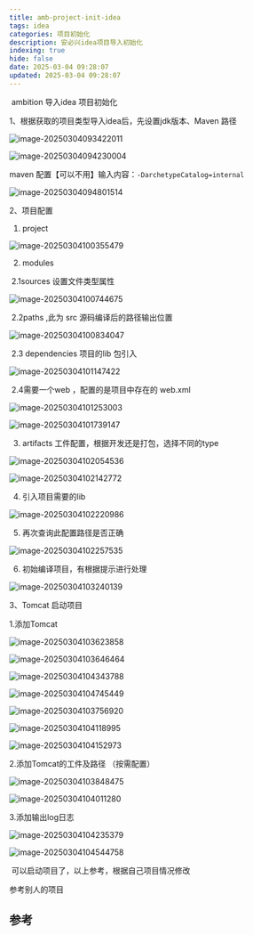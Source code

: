 ```yaml
---
title: amb-project-init-idea
tags: idea
categories: 项目初始化
description: 安必兴idea项目导入初始化
indexing: true
hide: false
date: 2025-03-04 09:28:07
updated: 2025-03-04 09:28:07
---
```


​	ambition 导入idea 项目初始化

1、根据获取的项目类型导入idea后，先设置jdk版本、Maven 路径

![image-20250304093422011](../amb-project-init-idea/image-20250304093422011.png)

![image-20250304094230004](../amb-project-init-idea/image-20250304094230004.png)

 maven 配置【可以不用】输入内容：`-DarchetypeCatalog=internal`

![image-20250304094801514](../amb-project-init-idea/image-20250304094801514.png)



2、项目配置

1. project

![image-20250304100355479](../amb-project-init-idea/image-20250304100355479.png)

2. modules 

​	2.1sources 设置文件类型属性

![image-20250304100744675](../amb-project-init-idea/image-20250304100744675.png)

​	2.2paths ,此为 src 源码编译后的路径输出位置

![image-20250304100834047](../amb-project-init-idea/image-20250304100834047.png)

​	2.3 dependencies 项目的lib 包引入

![image-20250304101147422](../amb-project-init-idea/image-20250304101147422.png)

​	2.4需要一个web ，配置的是项目中存在的 web.xml

![image-20250304101253003](../amb-project-init-idea/image-20250304101253003.png)

![image-20250304101739147](../amb-project-init-idea/image-20250304101739147.png)

3. artifacts 工件配置，根据开发还是打包，选择不同的type

![image-20250304102054536](../amb-project-init-idea/image-20250304102054536.png)

![image-20250304102142772](../amb-project-init-idea/image-20250304102142772.png)

4. 引入项目需要的lib

![image-20250304102220986](../amb-project-init-idea/image-20250304102220986.png)

5. 再次查询此配置路径是否正确

![image-20250304102257535](../amb-project-init-idea/image-20250304102257535.png)

6. 初始编译项目，有根据提示进行处理

![image-20250304103240139](../amb-project-init-idea/image-20250304103240139.png)  



3、Tomcat 启动项目

1.添加Tomcat

![image-20250304103623858](../amb-project-init-idea/image-20250304103623858.png)

![image-20250304103646464](../amb-project-init-idea/image-20250304103646464.png)

![image-20250304104343788](../amb-project-init-idea/image-20250304104343788.png)

![image-20250304104745449](../amb-project-init-idea/image-20250304104745449.png)

![image-20250304103756920](../amb-project-init-idea/image-20250304103756920.png)

![image-20250304104118995](../amb-project-init-idea/image-20250304104118995.png)

![image-20250304104152973](../amb-project-init-idea/image-20250304104152973.png)

2.添加Tomcat的工件及路径 （按需配置）

![image-20250304103848475](../amb-project-init-idea/image-20250304103848475.png)

![image-20250304104011280](../amb-project-init-idea/image-20250304104011280.png)

3.添加输出log日志

![image-20250304104235379](../amb-project-init-idea/image-20250304104235379.png)

![image-20250304104544758](../amb-project-init-idea/image-20250304104544758.png)



​	可以启动项目了，以上参考，根据自己项目情况修改




参考别人的项目
## 参考

[^1]: [idea项目导入](https://blog.csdn.net/thinkingmyself/article/details/100125784)

[^2]:[Maven初始](https://blog.csdn.net/qq_42057154/article/details/106114515?utm_medium=distribute.pc_relevant.none-task-blog-2~default~baidujs_baidulandingword~default-1-106114515-blog-140355461.235^v43^pc_blog_bottom_relevance_base2&spm=1001.2101.3001.4242.2&utm_relevant_index=2)

[^3]: [idea项目导入](https://blog.csdn.net/qq_69304031/article/details/141090800?utm_medium=distribute.pc_relevant.none-task-blog-2~default~baidujs_baidulandingword~default-1-141090800-blog-127661994.235^v43^pc_blog_bottom_relevance_base2&spm=1001.2101.3001.4242.2&utm_relevant_index=2)